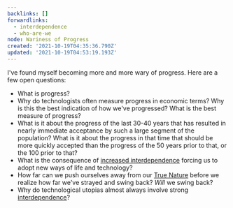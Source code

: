 ```yaml
---
backlinks: []
forwardlinks:
  - interdependence
  - who-are-we
node: Wariness of Progress
created: '2021-10-19T04:35:36.790Z'
updated: '2021-10-19T04:53:19.193Z'
---
```

I've found myself becoming more and more wary of progress. Here are a few open questions:

- What is progress? 
- Why do technologists often measure progress in economic terms? Why is this the best indication of how we've progressed? What is the best measure of progress? 
- What is it about the progress of the last 30-40 years that has resulted in nearly immediate acceptance by such a large segment of the population? What is it about the progress in that time that should be more quickly accepted than the progress of the 50 years prior to that, or the 100 prior to that? 
- What is the consequence of [increased interdependence](interdependence.md) forcing us to adopt new ways of life and technology? 
- How far can we push ourselves away from our [True Nature](who-are-we.md) before we realize how far we've strayed and swing back? *Will* we swing back? 
- Why do technological utopias almost always involve strong [interdependence](interdependence.md)? 
